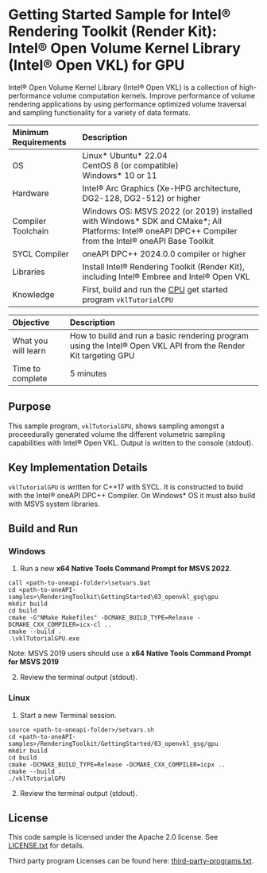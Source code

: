 # Getting Started Sample for Intel&reg; Rendering Toolkit (Render Kit): Intel&reg; Open Volume Kernel Library (Intel&reg; Open VKL) for GPU

Intel&reg; Open Volume Kernel Library (Intel&reg; Open VKL) is a collection of
high-performance volume computation kernels. Improve performance of volume
rendering applications by using performance optimized volume traversal and
sampling functionality for a variety of data formats.

| Minimum Requirements              | Description
|:---                               |:---
| OS                                | Linux* Ubuntu* 22.04 <br>CentOS 8 (or compatible) <br> Windows* 10 or 11
| Hardware                          | Intel&reg; Arc Graphics (Xe-HPG architecture, DG2-128, DG2-512) or higher
| Compiler Toolchain                | Windows OS: MSVS 2022 (or 2019) installed with Windows* SDK and CMake*; All Platforms: Intel&reg; oneAPI DPC++ Compiler from the Intel&reg; oneAPI Base Toolkit
| SYCL Compiler                     | oneAPI DPC++ 2024.0.0 compiler or higher
| Libraries                         | Install Intel&reg; Rendering Toolkit (Render Kit), including Intel&reg; Embree and Intel&reg; Open VKL
| Knowledge                         | First, build and run the [CPU](../cpu) get started program `vklTutorialCPU`

| Objective                         | Description
|:---                               |:---
| What you will learn               | How to build and run a basic rendering program using the Intel&reg; Open VKL API from the Render Kit targeting GPU
| Time to complete                  | 5 minutes

## Purpose

This sample program, `vklTutorialGPU`, shows sampling amongst a proceedurally
generated volume the different volumetric sampling capabilities with Intel&reg;
Open VKL. Output is written to the console (stdout).

## Key Implementation Details

`vklTutorialGPU` is written for C++17 with SYCL. It is constructed to build with the Intel&reg; oneAPI DPC++ Compiler. On Windows* OS it must also build with MSVS system libraries.

## Build and Run

### Windows

1. Run a new **x64 Native Tools Command Prompt for MSVS 2022**.

```
call <path-to-oneapi-folder>\setvars.bat
cd <path-to-oneAPI-samples>\RenderingToolkit\GettingStarted\03_openvkl_gsg\gpu
mkdir build
cd build
cmake -G"NMake Makefiles" -DCMAKE_BUILD_TYPE=Release -DCMAKE_CXX_COMPILER=icx-cl ..
cmake --build .
.\vklTutorialGPU.exe
```

Note: MSVS 2019 users should use a **x64 Native Tools Command Prompt for MSVS 2019**

2. Review the terminal output (stdout).


### Linux

1. Start a new Terminal session.
```
source <path-to-oneapi-folder>/setvars.sh
cd <path-to-oneAPI-samples>/RenderingToolkit/GettingStarted/03_openvkl_gsg/gpu
mkdir build
cd build
cmake -DCMAKE_BUILD_TYPE=Release -DCMAKE_CXX_COMPILER=icpx ..
cmake --build .
./vklTutorialGPU
```

2. Review the terminal output (stdout).


## License

This code sample is licensed under the Apache 2.0 license. See
[LICENSE.txt](LICENSE.txt) for details.

Third party program Licenses can be found here:
[third-party-programs.txt](https://github.com/oneapi-src/oneAPI-samples/blob/master/third-party-programs.txt).
